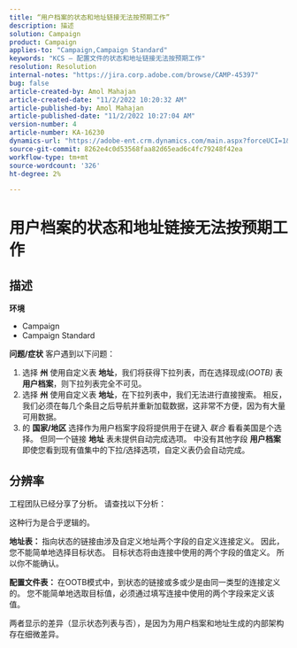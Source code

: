 ```yaml
---
title: “用户档案的状态和地址链接无法按预期工作”
description: 描述
solution: Campaign
product: Campaign
applies-to: "Campaign,Campaign Standard"
keywords: "KCS — 配置文件的状态和地址链接无法按预期工作"
resolution: Resolution
internal-notes: "https://jira.corp.adobe.com/browse/CAMP-45397"
bug: false
article-created-by: Amol Mahajan
article-created-date: "11/2/2022 10:20:32 AM"
article-published-by: Amol Mahajan
article-published-date: "11/2/2022 10:27:04 AM"
version-number: 4
article-number: KA-16230
dynamics-url: "https://adobe-ent.crm.dynamics.com/main.aspx?forceUCI=1&pagetype=entityrecord&etn=knowledgearticle&id=941642f7-975a-ed11-9561-6045bd006a22"
source-git-commit: 8262e4c0d53568faa82d65ead6c4fc79248f42ea
workflow-type: tm+mt
source-wordcount: '326'
ht-degree: 2%

---
```


# 用户档案的状态和地址链接无法按预期工作

## 描述

<b>环境</b>
- Campaign
- Campaign Standard

<b>问题/症状</b>
客户遇到以下问题：

1. 选择 <b>州</b> 使用自定义表 <b>地址</b>，我们将获得下拉列表，而在选择现成(*OOTB)* 表 <b>用户档案</b>，则下拉列表完全不可见。
2. 选择 <b>州</b> 使用自定义表 <b>地址</b>，在下拉列表中，我们无法进行直接搜索。 相反，我们必须在每几个条目之后导航并重新加载数据，这非常不方便，因为有大量可用数据。
3. 的 <b>国家/地区</b> 选择作为用户档案字段将提供用于在键入 *联合* 看看美国是个选择。 但同一个链接 <b>地址</b> 表未提供自动完成选项。 中没有其他字段 <b>用户档案</b> 即使您看到现有值集中的下拉/选择选项，自定义表仍会自动完成。



## 分辨率


工程团队已经分享了分析。 请查找以下分析：

这种行为是合乎逻辑的。

<b>地址表： </b>指向状态的链接由涉及自定义地址两个字段的自定义连接定义。 因此，您不能简单地选择目标状态。
目标状态将由连接中使用的两个字段的值定义。 所以你不能确认。

<b>配置文件表： </b>在OOTB模式中，到状态的链接或多或少是由同一类型的连接定义的。 您不能简单地选取目标值，必须通过填写连接中使用的两个字段来定义该值。

两者显示的差异（显示状态列表与否），是因为为用户档案和地址生成的内部架构存在细微差异。


